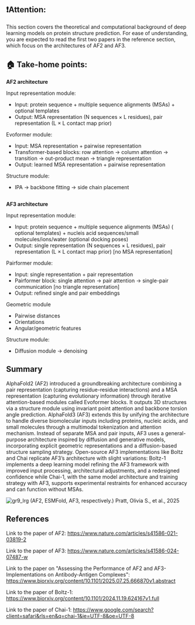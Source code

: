 ## ❗️Attention: 

This section covers the theoretical and computational background of deep learning models on protein structure prediction. For ease of understanding, you are expected to read the first two papers in the reference section, which focus on the architectures of AF2 and AF3.

## 🏠 Take-home points:

**AF2 architecture**

Input representation module:
- Input: protein sequence + multiple sequence alignments (MSAs) + optional templates
- Output: MSA representation (N sequences × L residues), pair representation (L × L contact map prior)

Evoformer module:    
- Input: MSA representation + pairwise representation
- Transformer-based blocks: row attention → column attention → transition → out-product mean → triangle representation
- Output: learned MSA representation + pairwise representation

Structure module:    
- IPA → backbone fitting → side chain placement

##

**AF3 architecture**

Input representation module:
- Input: protein sequence + multiple sequence alignments (MSAs) ( optional templates) + nucleis acid sequences/small molecules/ions/water (optional docking poses)
- Output: single representation (N sequences × L residues), pair representation (L × L contact map prior) [no MSA representation]

Pairformer module:    
- Input: single representation + pair representation
- Pairformer block: single attention → pair attention → single-pair communication [no triangle representation]
- Output: refined single and pair embeddings

Geometric module
- Pairwise distances
- Orientations
- Angular/geometric features

Structure module:
- Diffusion module → denoising

##

## Summary

AlphaFold2 (AF2) introduced a groundbreaking architecture combining a pair representation (capturing residue-residue interactions) and a MSA representation (capturing evolutionary information) through iterative attention-based modules called Evoformer blocks. It outputs 3D structures via a structure module using invariant point attention and backbone torsion angle prediction. AlphaFold3 (AF3) extends this by unifying the architecture to handle diverse biomolecular inputs including proteins, nucleic acids, and small molecules through a multimodal tokenization and attention mechanism. Instead of separate MSA and pair inputs, AF3 uses a general-purpose architecture inspired by diffusion and generative models, incorporating explicit geometric representations and a diffusion-based structure sampling strategy. Open-source AF3 implementations like Boltz and Chai replicate AF3’s architecture with slight variations: Boltz-1 implements a deep learning model refining the AF3 framework with improved input processing, architectural adjustments, and a redesigned confidence while Chai-1, with the same model architecture and training strategy with AF3, supports experimental restraints for enhanced accuracy and can function without MSAs.

![gr9_lrg](https://github.com/user-attachments/assets/71bff1b7-713f-4f27-9f95-3832132e92fb)
(AF2, ESMFold, AF3, respectively.) 
Pratt, Olivia S., et al., 2025

## References

Link to the paper of AF2: https://www.nature.com/articles/s41586-021-03819-2

Link to the paper of AF3: https://www.nature.com/articles/s41586-024-07487-w

Link to the paper on "Assessing the Performance of AF2 and AF3-Implementations on Antibody-Antigen Complexes": https://www.biorxiv.org/content/10.1101/2025.07.25.666870v1.abstract

Link to the paper of Boltz-1: https://www.biorxiv.org/content/10.1101/2024.11.19.624167v1.full

Link to the paper of Chai-1: https://www.google.com/search?client=safari&rls=en&q=chai-1&ie=UTF-8&oe=UTF-8
